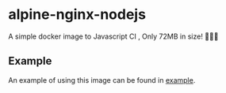 # alpine-nginx-nodejs

A simple docker image to Javascript CI , Only 72MB in size! 🎉🎉🎉


## Example

An example of using this image can be found in [example](https://github.com/hoosin/alpine-nginx-nodejs/tree/master/example).
